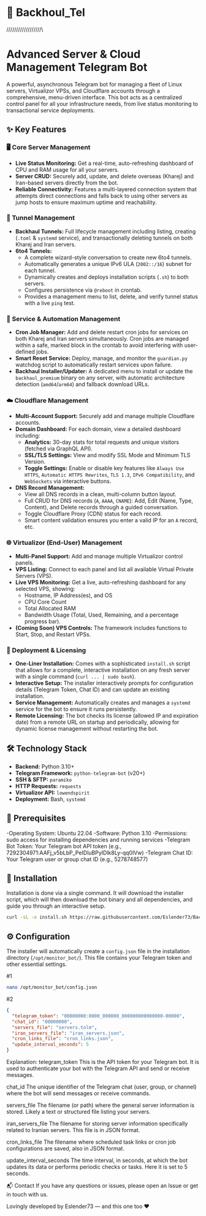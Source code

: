 # 📡 Backhoul_Tel


/\/\/\/\/\/\/\/\/\/\/\/\/\/\/\/\/\/\

# Advanced Server & Cloud Management Telegram Bot

A powerful, asynchronous Telegram bot for managing a fleet of Linux servers, Virtualizor VPSs, and Cloudflare accounts through a comprehensive, menu-driven interface. This bot acts as a centralized control panel for all your infrastructure needs, from live status monitoring to transactional service deployments.

## ✨ Key Features

### 🖥️ Core Server Management

  - **Live Status Monitoring:** Get a real-time, auto-refreshing dashboard of CPU and RAM usage for all your servers.
  - **Server CRUD:** Securely add, update, and delete overseas (Kharej) and Iran-based servers directly from the bot.
  - **Reliable Connectivity:** Features a multi-layered connection system that attempts direct connections and falls back to using other servers as jump hosts to ensure maximum uptime and reachability.

### 🔗 Tunnel Management

  - **Backhaul Tunnels:** Full lifecycle management including listing, creating (`.toml` & `systemd` service), and transactionally deleting tunnels on both Kharej and Iran servers.
  - **6to4 Tunnels:**
      - A complete wizard-style conversation to create new 6to4 tunnels.
      - Automatically generates a unique IPv6 ULA (`2002::/16`) subnet for each tunnel.
      - Dynamically creates and deploys installation scripts (`.sh`) to both servers.
      - Configures persistence via `@reboot` in crontab.
      - Provides a management menu to list, delete, and verify tunnel status with a live `ping` test.

### 🤖 Service & Automation Management

  - **Cron Job Manager:** Add and delete restart cron jobs for services on both Kharej and Iran servers simultaneously. Cron jobs are managed within a safe, marked block in the crontab to avoid interfering with user-defined jobs.
  - **Smart Reset Service:** Deploy, manage, and monitor the `guardian.py` watchdog script to automatically restart services upon failure.
  - **Backhaul Installer/Updater:** A dedicated menu to install or update the `backhaul_premium` binary on any server, with automatic architecture detection (`amd64`/`arm64`) and fallback download URLs.

### ☁️ Cloudflare Management

  - **Multi-Account Support:** Securely add and manage multiple Cloudflare accounts.
  - **Domain Dashboard:** For each domain, view a detailed dashboard including:
      - **Analytics:** 30-day stats for total requests and unique visitors (fetched via GraphQL API).
      - **SSL/TLS Settings:** View and modify SSL Mode and Minimum TLS Version.
      - **Toggle Settings:** Enable or disable key features like `Always Use HTTPS`, `Automatic HTTPS Rewrites`, `TLS 1.3`, `IPv6 Compatibility`, and `WebSockets` via interactive buttons.
  - **DNS Record Management:**
      - View all DNS records in a clean, multi-column button layout.
      - Full CRUD for DNS records (`A`, `AAAA`, `CNAME`): Add, Edit (Name, Type, Content), and Delete records through a guided conversation.
      - Toggle Cloudflare Proxy (CDN) status for each record.
      - Smart content validation ensures you enter a valid IP for an `A` record, etc.

### 🌐 Virtualizor (End-User) Management

  - **Multi-Panel Support:** Add and manage multiple Virtualizor control panels.
  - **VPS Listing:** Connect to each panel and list all available Virtual Private Servers (VPS).
  - **Live VPS Monitoring:** Get a live, auto-refreshing dashboard for any selected VPS, showing:
      - Hostname, IP Address(es), and OS
      - CPU Core Count
      - Total Allocated RAM
      - Bandwidth Usage (Total, Used, Remaining, and a percentage progress bar).
  - **(Coming Soon) VPS Controls:** The framework includes functions to Start, Stop, and Restart VPSs.

### 🚀 Deployment & Licensing

  - **One-Liner Installation:** Comes with a sophisticated `install.sh` script that allows for a complete, interactive installation on any fresh server with a single command (`curl ... | sudo bash`).
  - **Interactive Setup:** The installer interactively prompts for configuration details (Telegram Token, Chat ID) and can update an existing installation.
  - **Service Management:** Automatically creates and manages a `systemd` service for the bot to ensure it runs persistently.
  - **Remote Licensing:** The bot checks its license (allowed IP and expiration date) from a remote URL on startup and periodically, allowing for dynamic license management without restarting the bot.

## 🛠️ Technology Stack

  - **Backend:** Python 3.10+
  - **Telegram Framework:** `python-telegram-bot` (v20+)
  - **SSH & SFTP:** `paramiko`
  - **HTTP Requests:** `requests`
  - **Virtualizor API:** `lowendspirit`
  - **Deployment:** Bash, `systemd`
## 🧰 Prerequisites
  -Operating System: Ubuntu 22.04
  -Software: Python 3.10
  -Permissions: sudo access for installing dependencies and running services
  -Telegram Bot Token: Your Telegram bot API token (e.g., 7292304971:AAFj_v5bLbP_PeIDluBPyIDlk8Ly-qq0IVw)
  -Telegram Chat ID: Your Telegram user or group chat ID (e.g., 5278748577)


## 🚀 Installation

Installation is done via a single command. It will download the installer script, which will then download the bot binary and all dependencies, and guide you through an interactive setup.

```bash
curl -sL -o install.sh https://raw.githubusercontent.com/Eslender73/Backhoul_Tel/main/install.sh && chmod +x install.sh && sudo ./install.sh
```

## ⚙️ Configuration

The installer will automatically create a `config.json` file in the installation directory (`/opt/monitor_bot/`). This file contains your Telegram token and other essential settings.

#1
```bash
nano /opt/monitor_bot/config.json
```
#2
```json
{
  "telegram_token": "00000000:0000_000000_000000000000000-00000",
  "chat_id": "00000000",
  "servers_file": "servers.tolm",
  "iran_servers_file": "iran_servers.json",
  "cron_links_file": "cron_links.json",
  "update_interval_seconds": 5
}
```
Explanation:
telegram_token
This is the API token for your Telegram bot. It is used to authenticate your bot with the Telegram API and send or receive messages.

chat_id
The unique identifier of the Telegram chat (user, group, or channel) where the bot will send messages or receive commands.

servers_file
The filename (or path) where the general server information is stored. Likely a text or structured file listing your servers.

iran_servers_file
The filename for storing server information specifically related to Iranian servers. This file is in JSON format.

cron_links_file
The filename where scheduled task links or cron job configurations are saved, also in JSON format.

update_interval_seconds
The time interval, in seconds, at which the bot updates its data or performs periodic checks or tasks. Here it is set to 5 seconds.


📬 Contact
If you have any questions or issues, please open an Issue or get in touch with us.

Lovingly developed by Eslender73 — and this one too ❤️
